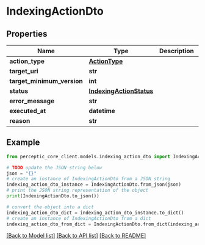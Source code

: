 # IndexingActionDto


## Properties

Name | Type | Description | Notes
------------ | ------------- | ------------- | -------------
**action_type** | [**ActionType**](ActionType.md) |  | [optional] 
**target_uri** | **str** |  | [optional] 
**target_minimum_version** | **int** |  | [optional] 
**status** | [**IndexingActionStatus**](IndexingActionStatus.md) |  | [optional] 
**error_message** | **str** |  | [optional] 
**executed_at** | **datetime** |  | [optional] 
**reason** | **str** |  | [optional] 

## Example

```python
from perceptic_core_client.models.indexing_action_dto import IndexingActionDto

# TODO update the JSON string below
json = "{}"
# create an instance of IndexingActionDto from a JSON string
indexing_action_dto_instance = IndexingActionDto.from_json(json)
# print the JSON string representation of the object
print(IndexingActionDto.to_json())

# convert the object into a dict
indexing_action_dto_dict = indexing_action_dto_instance.to_dict()
# create an instance of IndexingActionDto from a dict
indexing_action_dto_from_dict = IndexingActionDto.from_dict(indexing_action_dto_dict)
```
[[Back to Model list]](../README.md#documentation-for-models) [[Back to API list]](../README.md#documentation-for-api-endpoints) [[Back to README]](../README.md)


